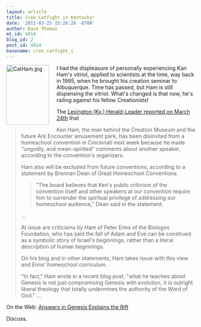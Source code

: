 ```yaml
---
layout: article
title: Creo Catfight in Kentucky!
date: '2011-03-25 15:26:26 -0700'
author: Dave Thomas
mt_id: 4914
blog_id: 2
post_id: 4914
basename: creo_catfight_i
---
```

<img src="/PT/uploads/2011/CatHam.jpg" alt="CatHam.jpg" width="114" height="160" style="float: left; margin: 0 20px 20px 0;" class="mt-image-left" />
I had the displeasure of personally experiencing Kan Ham's vitriol, applied to scientists at the time, way back in 1995, when he brought his creation seminar to Albuquerque.  Time has passed, but Ham is still dispensing the vitriol.  What's changed is that now, he's railing against his fellow Creationists!

The [Lexington (Ky.) Herald-Leader reported on March 24th]( http://www.kentucky.com/2011/03/24/1682122/founder-of-creation-museum-banned.html) that 


> Ken Ham, the man behind the Creation Museum and the future Ark Encounter amusement park, has been disinvited from a homeschool convention in Cincinnati next week because he made "ungodly, and mean-spirited" comments about another speaker, according to the convention's organizers.
> 
> Ham also will be excluded from future conventions, according to a statement by Brennan Dean of Great Homeschool Conventions.
> 
> > "The board believes that Ken's public criticism of the convention itself and other speakers at our convention require him to surrender the spiritual privilege of addressing our homeschool audience," Dean said in the statement.
> 
>  
> 
> ...
> 
> At issue are criticisms by Ham of Peter Enns of the Biologos Foundation, who has said the fall of Adam and Eve can be construed as a symbolic story of Israel's beginnings, rather than a literal description of human beginnings.
> 
> On his blog and in other statements, Ham takes issue with this view and Enns' homeschool curriculum.
> 
> "In fact," Ham wrote in a recent blog post, "what he teaches about Genesis is not just compromising Genesis with evolution, it is outright liberal theology that totally undermines the authority of the Word of God."
> ...

On the Web: [Answers in Genesis Explains the Rift](http://www.answersingenesis.org/articles/2011/03/22/kicked-out-homeschool-conferences)

Discuss.
